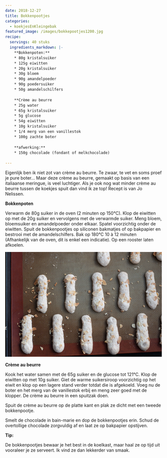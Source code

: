 ```yaml
---
date: 2018-12-27
title: Bokkenpootjes
categories:
  - koekjesEnKleingebak
featured_image: /images/bokkepootjes1200.jpg
recipe:
  servings: 40 stuks
  ingredients_markdown: |-
    **Bokkenpoten:**
    * 80g kristalsuiker 
    * 125g eiwitten
    * 20g kristalsuiker
    * 30g bloem
    * 90g amandelpoeder
    * 90g poedersuiker
    * 50g amandelschilfers

    **Crème au beurre
    * 25g water
    * 65g kristalsuiker
    * 5g glucose
    * 54g eiwitten
    * 10g kristalsuiker
    * 1/4 merg van een vanillestok 
    * 100g zachte boter

    **afwerking:**
    * 150g chocolade (fondant of melkchocolade)

---
```

Eigenlijk ben ik niet zot van crème au beurre.
Te zwaar, te vet en soms proef je pure boter…
Maar deze crème au beurre, gemaakt op basis van een italiaanse meringue, is veel luchtiger.
Als je ook nog wat minder crème au beurre tussen de koekjes spuit dan vind ik ze top!
Recept is van Jo Nelissen.

<!--more-->

**Bokkenpoten**

Verwarm de 80g suiker in de oven (2 minuten op 150°C).
Klop de eiwitten op met de 20g suiker en vervolgens met de verwarmde suiker.
Meng bloem, bloemsuiker en amandelpoeder onder elkaar.
Spatel voorzichtig onder de eiwitten.
Spuit de bokkenpootjes op siliconen bakmatjes of op bakpapier en bestrooi met de amandelschilfers.
Bak op 180°C 10 à 12 minuten (Afhankelijk van de oven, dit is enkel een indicatie).
Op een rooster laten afkoelen.

![](/images/bokkepootjeshalffabrikaat1200.jpg)

**Crème au beurre**

Kook het water samen met de 65g suiker en de glucose tot 121°C.
Klop de eiwitten op met 10g suiker.
Giet de warme suikersiroop voorzichtig op het eiwit en klop op een lagere stand verder totdat die is afgekoeld.
Voeg nu de boter en het merg van de vanillestok erbij en meng zeer goed met de klopper.
De crème au beurre in een spuitzak doen.

Spuit de crème au beurre op de platte kant en plak ze dicht met een tweede bokkenpootje.

Smelt de chocolade in bain-marie en dop de bokkenpootjes erin.
Schud de overtollige chocolade zorgvuldig af en laat ze op bakpapier opstijven.


<b>Tip: </b>

De bokkenpootjes bewaar je het best in de koelkast, maar haal ze op tijd uit vooraleer je ze serveert.
Ik vind ze dan lekkerder van smaak. 





